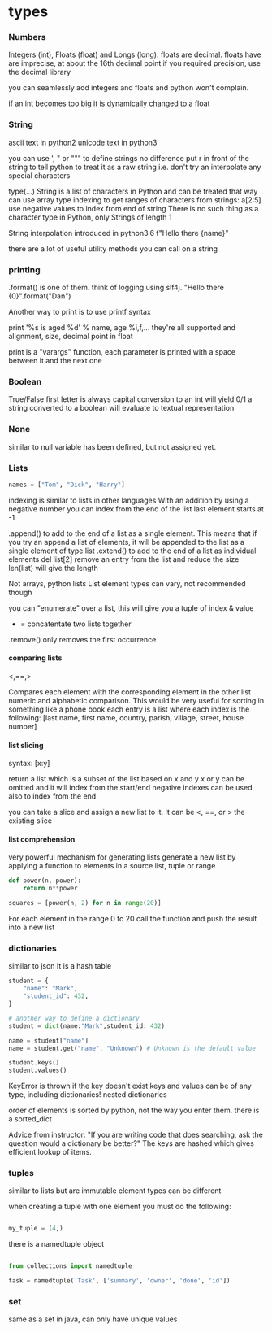 # types

### Numbers

Integers (int), Floats (float) and Longs (long).
floats are decimal.
floats have are imprecise, at about the 16th decimal point
if you required precision, use the decimal library

you can seamlessly add integers and floats and python won't complain.

if an int becomes too big it is dynamically changed to a float

### String

ascii text in python2
unicode text in python3

you can use ', " or """ to define strings
no difference
put r in front of the string to tell python to treat it as a raw string
i.e. don't try an interpolate any special characters

type(...)
String is a list of characters in Python and can be treated that way
can use array type indexing to get ranges of characters from strings: a[2:5]
	use negative values to index from end of string
There is no such thing as a character type in Python, only Strings of length 1

String interpolation introduced in python3.6
f"Hello there {name}"

there are a lot of useful utility methods you can call on a string

### printing

.format() is one of them.
think of logging using slf4j. "Hello there {0}".format("Dan")

Another way to print is to use printf syntax

print '%s is aged %d' % name, age
	%i,f,... they're all supported
	and alignment, size, decimal point in float

print is a "varargs" function, each parameter is printed with a space between it and the next one

### Boolean

True/False
first letter is always capital
conversion to an int will yield 0/1
a string converted to a boolean will evaluate to textual representation

### None

similar to null
variable has been defined, but not assigned yet.

### Lists

```python
names = ["Tom", "Dick", "Harry"]
```

indexing is similar to lists in other languages
With an addition
by using a negative number you can index from the end of the list
last element starts at -1

.append() to add to the end of a list as a single element.
	This means that if you try an append a list of elements, it will be appended to the list as a single element of type list
.extend() to add to the end of a list as individual elements
del list[2] remove an entry from the list and reduce the size
len(list) will give the length

Not arrays, python lists
List element types can vary, not recommended though

you can "enumerate" over a list, this will give you a tuple of index & value

+ = concatentate two lists together

.remove() only removes the first occurrence

#### comparing lists

<,==,>

Compares each element with the corresponding element in the other list
numeric and alphabetic comparison.
This would be very useful for sorting in something like a phone book
each entry is a list where each index is the following:
[last name, first name, country, parish, village, street, house number]

#### list slicing

syntax: [x:y]

return a list which is a subset of the list based on x and y
x or y can be omitted and it will index from the start/end
negative indexes can be used also to index from the end

you can take a slice and assign a new list to it.
It can be <, ==, or > the existing slice

#### list comprehension

very powerful mechanism for generating lists
generate a new list by applying a function to elements in a source list, tuple or range

```python
def power(n, power):
    return n**power

squares = [power(n, 2) for n in range(20)]
```
For each element in the range 0 to 20 call the function and push the result into a new list

### dictionaries

similar to json
It is a hash table

```python
student = {
	"name": "Mark",
	"student_id": 432,
}

# another way to define a dictionary
student = dict(name:"Mark",student_id: 432)

name = student["name"]
name = student.get("name", "Unknown") # Unknown is the default value

student.keys()
student.values()
```

KeyError is thrown if the key doesn't exist
keys and values can be of any type, including dictionaries!
nested dictionaries

order of elements is sorted by python, not the way you enter them.
there is a sorted_dict

Advice from instructor:
"If you are writing code that does searching, ask the question would a dictionary be better?"
The keys are hashed which gives efficient lookup of items.

### tuples

similar to lists but are immutable
element types can be different

when creating a tuple with one element you must do the following:

```python

my_tuple = (4,)

```

there is a namedtuple object

```python

from collections import namedtuple

task = namedtuple('Task', ['summary', 'owner', 'done', 'id'])

```

### set

same as a set in java, can only have unique values

